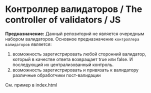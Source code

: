# Контроллер валидаторов / The controller of validators / JS 

**Предназначение:** Данный репозиторий не является очередным набором валидаторов.
Основное предназначение `контроллера валидаторов` является:
 1. возможность зарегистрировать любой сторонний валидатор, который 
в качестве ответа возвращает true или false. И последующий их централизованный контроль.
 2. возможность зарегистрировать и привязать к валидатору различные обработчики пост-валидации

См. пример в index.html